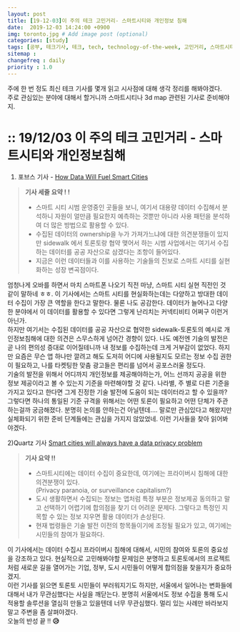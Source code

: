 ```yaml
---
layout: post
title: [19-12-03]이 주의 테크 고민거리- 스마트시티와 개인정보 침해
date:  2019-12-03 14:24:00 +0900
img: toronto.jpg # Add image post (optional)
categories: [study]
tags: [공부, 테크기사, 테크, tech, technology-of-the-week, 고민거리, 스마트시티, 개인정보침해] # add tag
sitemap :
changefreq : daily
priority : 1.0
---
```


주에 한 번 정도 최신 테크 기사를 몇개 읽고 시사점에 대해 생각 정리를 해봐야겠다.   
주로 관심있는 분야에 대해서 할거니까 스마트시티나 3d map 관련된 기사로 준비해야지.  

# :: 19/12/03 이 주의 테크 고민거리 - 스마트시티와 개인정보침해   

1) 포브스 기사 - [How Data Will Fuel Smart Cities](https://www.forbes.com/sites/miriamtuerk/2019/11/25/how-data-will-fuel-smart-cities/#385842f650d4)
 > **기사 세줄 요약 ! !**  
 >   -  스마트 시티 시범 운영중인 곳들을 보니, 여기서 대용량 데이터 수집해서 분석하니 자원이 얼만큼 필요한지 예측하는 것뿐만 아니라 사용 패턴을 분석하여 더 많은 방법으로 활용할 수 있다.         
 >   - 수집된 데이터의 ownership을 누가 가져가느냐에 대한 의견분쟁들이 있지만 sidewalk 에서 토론토랑 협약 맺어서 하는 시범 사업에서는 여기서 수집하는 데이터를 공공 자산으로 삼겠다는 조항이 들어있다.    
 >   - 지금은 이런 데이터들과 이를 사용하는 기술들의 진보로 스마트 시티를 실현화하는 성장 변곡점이다.   

 엄청나게 오바를 하면서 마치  스마트폰 나오기 직전 마냥, 스마트 시티 실현 직전인 것 같이 말하네 ㅎㅎ.   이 기사에서는 스마트 시티를 현실화하는데는  다양하고 방대한 데이터 수집이 가장 큰 역할을 한다고 말한다.   물론 나도 공감한다.  데이터가 늘어나고 다양한 분야에서 이 데이터를 활용할 수 있다면 그렇게 난리치는 커넥티비티 어쩌구 이런거 아닌가.   
하지만 여기서는 수집된 데이터를 공공 자산으로 협약한 sidewalk-토론토의 예시로 개인정보침해에 대한 의견은 스무스하게 넘어간 경향이 있다.   나도 예전엔 기술의 발전은 곧 나의 편의성 증대로 이어질테니까 내 정보를 수집하는데  크게 거부감이 없었다. 하지만 요즘은 무슨 앱 하나만 깔려고 해도 도저히 어디에 사용될지도 모르는 정보 수집 권한이 필요하고, 나를 타켓팅한 맞춤 광고들은 편리를 넘어서 공포스러울 정도다.    
기술의 발전을 위해서 어디까지 개인정보를 제공해야하는가, 어느 선까지 공공을 위한 정보 제공이라고 볼 수 있는지 기준을 마련해야할 것 같다. 나라별, 주 별로 다른 기준을 가지고 있다고 한다면 그게 진정한 기술 발전에 도움이 되는 데이터라고 할 수 있을까?  그렇다면 하나의 통일된 기준 규격을 위해서는 어떤 토론이 필요하고 어떤 단체가 주관하는걸까 궁금해졌다. 분명히 논의를 안하는건 아닐텐데.... 말로만 관심있다고 해왔지만 실체화되기 위한 준비 단계들에는 관심을 가지지 않았었네. 이런 기사들을 찾아 읽어봐야겠다.  

2)Quartz 기사 [Smart cities will always have a data privacy problem](https://qz.com/1756852/smart-cities-will-always-have-a-data-privacy-problem/)  
> **기사 요약 !!**
>   -  스마트시티에는 데이터 수집이 중요한데, 여기에는 프라이버시 침해에 대한 의견분쟁이 있다.  
    (Privacy paranoia, or surveillance capitalism?)  
>   - 도시 생활하면서 수집되는 정보는 앱처럼 특정 부분은 정보제공 동의하고 말고 선택하기 어렵기에  합의점을 찾기 더 어려운 문제다.  그렇다고 특정인 지목할 수 있는 정보 지우면 활용 데이터가 손상된다.  
>  - 현재 법령들은  기술 발전 이전의 항목들이기에 조정될 필요가 있고, 여기에는 시민들의 참여가 필요하다.  

이 기사에서는 데이터 수집시 프라이버시 침해에 대해서, 시민의 참여와 토론의 중요성을 강조하고 있다.  현실적으로 고민해봐야할 문제임은 분명하고 토론토에서의 프로젝트처럼 새로운 길을 열어가는 기업, 정부, 도시 시민들이 어떻게  합의점을 찾을지가 중요하겠지.  
 이런 기사를 읽으면 토론토 시민들이 부러워지기도 하지만,  서울에서 일어나는 변화들에 대해서 내가 무관심했다는 사실을 깨닫는다.  분명히 서울에서도 정보 수집을 통해 도시 적용할 솔루션을 열심히 만들고 있을텐데 너무 무관심했다. 멀리 있는 사례만 바라보지 말고  주변을 좀 살펴야겠다.  
 오늘의 반성 끝 !!  **😥**







